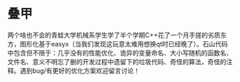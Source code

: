 # 叠甲
两个啥也不会的青蛙大学机械系学生学了半个学期C++花了一个月手搓的劣质东方，图形化基于easyx（当我们发现这玩意太难用想换qt时已经晚了）。石山代码中包含但不限于：几乎没有的性能优化、诡异的变量命名、大小写随机的函数名、文件名、意义不明忘了删的开发过程中遗留下的垃圾代码、奇怪的算法，奇怪的注释。遇到bug/有更好的优化方案欢迎留言讨论！
